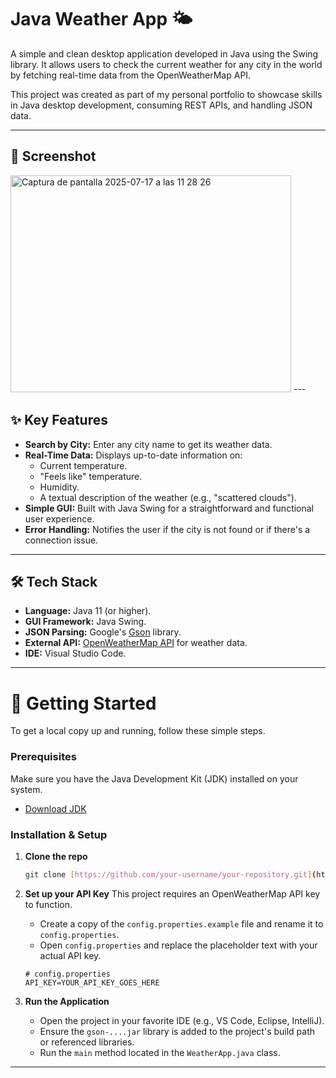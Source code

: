 # Java Weather App 🌤️

A simple and clean desktop application developed in Java using the Swing library. It allows users to check the current weather for any city in the world by fetching real-time data from the OpenWeatherMap API.

This project was created as part of my personal portfolio to showcase skills in Java desktop development, consuming REST APIs, and handling JSON data.

---
## 📸 Screenshot
<img width="449" height="347" alt="Captura de pantalla 2025-07-17 a las 11 28 26" src="https://github.com/user-attachments/assets/9a0bf523-1e43-42f9-ba9b-d07808c6d262" />
---

## ✨ Key Features

* **Search by City:** Enter any city name to get its weather data.
* **Real-Time Data:** Displays up-to-date information on:
    * Current temperature.
    * "Feels like" temperature.
    * Humidity.
    * A textual description of the weather (e.g., "scattered clouds").
* **Simple GUI:** Built with Java Swing for a straightforward and functional user experience.
* **Error Handling:** Notifies the user if the city is not found or if there's a connection issue.

---
## 🛠️ Tech Stack

* **Language:** Java 11 (or higher).
* **GUI Framework:** Java Swing.
* **JSON Parsing:** Google's [Gson](https://github.com/google/gson) library.
* **External API:** [OpenWeatherMap API](https://openweathermap.org/api) for weather data.
* **IDE:** Visual Studio Code.

---
# 🚀 Getting Started

To get a local copy up and running, follow these simple steps.

### Prerequisites

Make sure you have the Java Development Kit (JDK) installed on your system.
* [Download JDK](https://adoptium.net/)

### Installation & Setup

1.  **Clone the repo**
    ```bash
    git clone [https://github.com/your-username/your-repository.git](https://github.com/your-username/your-repository.git)
    ```

2.  **Set up your API Key**
    This project requires an OpenWeatherMap API key to function.
    * Create a copy of the `config.properties.example` file and rename it to `config.properties`.
    * Open `config.properties` and replace the placeholder text with your actual API key.
    ```properties
    # config.properties
    API_KEY=YOUR_API_KEY_GOES_HERE
    ```

3.  **Run the Application**
    * Open the project in your favorite IDE (e.g., VS Code, Eclipse, IntelliJ).
    * Ensure the `gson-....jar` library is added to the project's build path or referenced libraries.
    * Run the `main` method located in the `WeatherApp.java` class.

---

